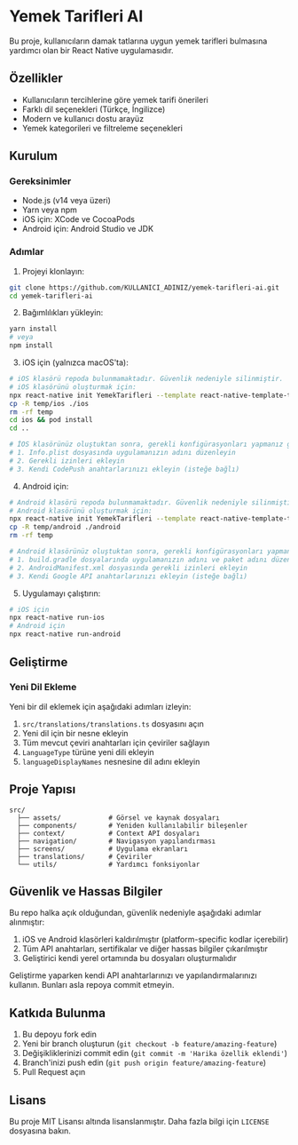 # Yemek Tarifleri AI

Bu proje, kullanıcıların damak tatlarına uygun yemek tarifleri bulmasına yardımcı olan bir React Native uygulamasıdır.

## Özellikler

- Kullanıcıların tercihlerine göre yemek tarifi önerileri
- Farklı dil seçenekleri (Türkçe, İngilizce)
- Modern ve kullanıcı dostu arayüz
- Yemek kategorileri ve filtreleme seçenekleri

## Kurulum

### Gereksinimler

- Node.js (v14 veya üzeri)
- Yarn veya npm
- iOS için: XCode ve CocoaPods
- Android için: Android Studio ve JDK

### Adımlar

1. Projeyi klonlayın:
```sh
git clone https://github.com/KULLANICI_ADINIZ/yemek-tarifleri-ai.git
cd yemek-tarifleri-ai
```

2. Bağımlılıkları yükleyin:
```sh
yarn install
# veya
npm install
```

3. iOS için (yalnızca macOS'ta):
```sh
# iOS klasörü repoda bulunmamaktadır. Güvenlik nedeniyle silinmiştir.
# iOS klasörünü oluşturmak için:
npx react-native init YemekTarifleri --template react-native-template-typescript --directory temp
cp -R temp/ios ./ios
rm -rf temp
cd ios && pod install
cd ..

# İOS klasörünüz oluştuktan sonra, gerekli konfigürasyonları yapmanız gerekecektir:
# 1. Info.plist dosyasında uygulamanızın adını düzenleyin
# 2. Gerekli izinleri ekleyin
# 3. Kendi CodePush anahtarlarınızı ekleyin (isteğe bağlı)
```

4. Android için:
```sh
# Android klasörü repoda bulunmamaktadır. Güvenlik nedeniyle silinmiştir.
# Android klasörünü oluşturmak için:
npx react-native init YemekTarifleri --template react-native-template-typescript --directory temp
cp -R temp/android ./android
rm -rf temp

# Android klasörünüz oluştuktan sonra, gerekli konfigürasyonları yapmanız gerekecektir:
# 1. build.gradle dosyalarında uygulamanızın adını ve paket adını düzenleyin
# 2. AndroidManifest.xml dosyasında gerekli izinleri ekleyin
# 3. Kendi Google API anahtarlarınızı ekleyin (isteğe bağlı)
```

5. Uygulamayı çalıştırın:
```sh
# iOS için
npx react-native run-ios
# Android için
npx react-native run-android
```

## Geliştirme

### Yeni Dil Ekleme

Yeni bir dil eklemek için aşağıdaki adımları izleyin:

1. `src/translations/translations.ts` dosyasını açın
2. Yeni dil için bir nesne ekleyin
3. Tüm mevcut çeviri anahtarları için çeviriler sağlayın
4. `LanguageType` türüne yeni dili ekleyin
5. `languageDisplayNames` nesnesine dil adını ekleyin

## Proje Yapısı

```
src/
  ├── assets/            # Görsel ve kaynak dosyaları
  ├── components/        # Yeniden kullanılabilir bileşenler
  ├── context/           # Context API dosyaları
  ├── navigation/        # Navigasyon yapılandırması
  ├── screens/           # Uygulama ekranları
  ├── translations/      # Çeviriler
  └── utils/             # Yardımcı fonksiyonlar
```

## Güvenlik ve Hassas Bilgiler

Bu repo halka açık olduğundan, güvenlik nedeniyle aşağıdaki adımlar alınmıştır:

1. iOS ve Android klasörleri kaldırılmıştır (platform-specific kodlar içerebilir)
2. Tüm API anahtarları, sertifikalar ve diğer hassas bilgiler çıkarılmıştır
3. Geliştirici kendi yerel ortamında bu dosyaları oluşturmalıdır

Geliştirme yaparken kendi API anahtarlarınızı ve yapılandırmalarınızı kullanın. Bunları asla repoya commit etmeyin.

## Katkıda Bulunma

1. Bu depoyu fork edin
2. Yeni bir branch oluşturun (`git checkout -b feature/amazing-feature`)
3. Değişikliklerinizi commit edin (`git commit -m 'Harika özellik eklendi'`)
4. Branch'inizi push edin (`git push origin feature/amazing-feature`)
5. Pull Request açın

## Lisans

Bu proje MIT Lisansı altında lisanslanmıştır. Daha fazla bilgi için `LICENSE` dosyasına bakın.
